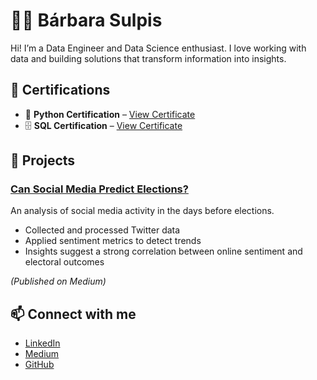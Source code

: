 # 👩‍💻 Bárbara Sulpis

Hi! I’m a Data Engineer and Data Science enthusiast. I love working with data and building solutions that transform information into insights.  

## 📜 Certifications
- 🐍 **Python Certification** – [View Certificate](link_to_your_certificate)
- 🗄️ **SQL Certification** – [View Certificate](link_to_your_certificate)

## 🚀 Projects
### [Can Social Media Predict Elections?](https://medium.com/@barbarasulpis/can-social-media-predict-elections-ea5fe221d0cc)
An analysis of social media activity in the days before elections.  
- Collected and processed Twitter data  
- Applied sentiment metrics to detect trends  
- Insights suggest a strong correlation between online sentiment and electoral outcomes  

*(Published on Medium)*  

## 📫 Connect with me
- [LinkedIn](https://linkedin.com/in/YOUR_PROFILE)
- [Medium](https://medium.com/@barbarasulpis)
- [GitHub](https://github.com/bsulpis)

